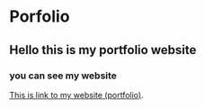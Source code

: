 # Porfolio
## Hello this is my portfolio website
### you can see my website

[This is link to my website (portfolio)](https://github.com/sarvarjon02/Portfolio).
